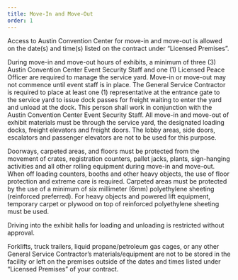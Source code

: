 ```yaml
---
title: Move-In and Move-Out
order: 1
---
```


Access to Austin Convention Center for move-in and move-out is allowed on the date(s) and time(s) listed on the contract under “Licensed Premises”.

During move-in and move-out hours of exhibits, a minimum of three (3) Austin Convention Center Event Security Staff and one (1) Licensed Peace Officer are required to manage the service yard. Move-in or move-out may not commence until event staff is in place. The General Service Contractor is required to place at least one (1) representative at the entrance gate to the service yard to issue dock passes for freight waiting to enter the yard and unload at the dock. This person shall work in conjunction with the Austin Convention Center Event Security Staff. All move-in and move-out of exhibit materials must be through the service yard, the designated loading docks, freight elevators and freight doors. The lobby areas, side doors, escalators and passenger elevators are not to be used for this purpose.

Doorways, carpeted areas, and floors must be protected from the movement of crates, registration counters, pallet jacks, plants, sign-hanging activities and all other rolling equipment during move-in and move-out. When off loading counters, booths and other heavy objects, the use of floor protection and extreme care is required. Carpeted areas must be protected by the use of a minimum of six millimeter (6mm) polyethylene sheeting (reinforced preferred). For heavy objects and powered lift equipment, temporary carpet or plywood on top of reinforced polyethylene sheeting must be used.

Driving into the exhibit halls for loading and unloading is restricted without approval.

Forklifts, truck trailers, liquid propane/petroleum gas cages, or any other General Service Contractor’s materials/equipment are not to be stored in the facility or left on the premises outside of the dates and times listed under “Licensed Premises” of your contract.
